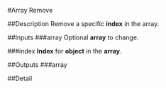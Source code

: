 #Array Remove

##Description
Remove a specific **index** in the array.

##Inputs
###array
Optional **array** to change.

###index
**Index** for **object** in the **array**.

##Outputs
###array


##Detail

